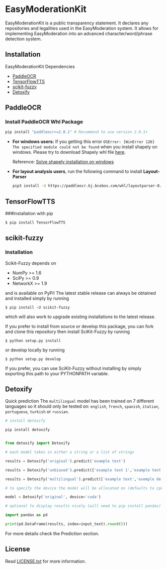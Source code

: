 # EasyModerationKit

EasyModerationKit is a public transparency statement. It declares any repositories and legalities used in the EasyModeration system. It allows for implementing EasyModeration into an advanced character/word/phrase detection system.

## Installation

EasyModerationKit Dependencies

  * [PaddleOCR](https://github.com/PaddlePaddle/PaddleOCR)
  * [TensorFlowTTS](https://github.com/TensorSpeech/TensorFlowTTS)
  * [scikit-fuzzy](https://github.com/scikit-fuzzy/scikit-fuzzy)
  * [Detoxify](https://github.com/unitaryai/detoxify)
## PaddleOCR
### Install PaddleOCR Whl Package

```bash
pip install "paddleocr>=2.0.1" # Recommend to use version 2.0.1+
```

- **For windows users:** If you getting this error `OSError: [WinError 126] The specified module could not be found` when you install shapely on windows. Please try to download Shapely whl file [here](http://www.lfd.uci.edu/~gohlke/pythonlibs/#shapely).

  Reference: [Solve shapely installation on windows](https://stackoverflow.com/questions/44398265/install-shapely-oserror-winerror-126-the-specified-module-could-not-be-found)

- **For layout analysis users**, run the following command to install **Layout-Parser**

  ```bash
  pip3 install -U https://paddleocr.bj.bcebos.com/whl/layoutparser-0.0.0-py3-none-any.whl
  ```

<a name="2-easy-to-use"></a>

## TensorFlowTTS
###Installation with pip
```bash
$ pip install TensorFlowTTS
```
## scikit-fuzzy
### Installation

Scikit-Fuzzy depends on

  * NumPy >= 1.6
  * SciPy >= 0.9
  * NetworkX >= 1.9

and is available on PyPi! The latest stable release can always be obtained
and installed simply by running

    $ pip install -U scikit-fuzzy

which will also work to upgrade existing installations to the latest release.


If you prefer to install from source or develop this package, you can fork and
clone this repository then install SciKit-Fuzzy by running

	$ python setup.py install

or develop locally by running

	$ python setup.py develop

If you prefer, you can use SciKit-Fuzzy without installing by simply exporting
this path to your PYTHONPATH variable.

## Detoxify
Quick prediction
The `multilingual` model has been trained on 7 different languages so it should only be tested on: `english`, `french`, `spanish`, `italian`, `portuguese`, `turkish` or `russian`.

```bash
# install detoxify  

pip install detoxify

```
```python

from detoxify import Detoxify

# each model takes in either a string or a list of strings

results = Detoxify('original').predict('example text')

results = Detoxify('unbiased').predict(['example text 1','example text 2'])

results = Detoxify('multilingual').predict(['example text','exemple de texte','texto de ejemplo','testo di esempio','texto de exemplo','örnek metin','пример текста'])

# to specify the device the model will be allocated on (defaults to cpu), accepts any torch.device input

model = Detoxify('original', device='cuda')

# optional to display results nicely (will need to pip install pandas)

import pandas as pd

print(pd.DataFrame(results, index=input_text).round(5))

```
For more details check the Prediction section.
## License
Read [LICENSE.txt](/LICENSE) for more information.
